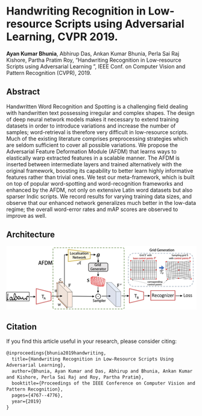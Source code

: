 # Handwriting Recognition in Low-resource Scripts using Adversarial Learning, CVPR 2019.
**Ayan Kumar Bhunia**, Abhirup Das,  Ankan Kumar Bhunia, Perla Sai Raj Kishore, Partha Pratim Roy, “Handwriting Recognition in Low-resource Scripts using Adversarial Learning ”, IEEE Conf. on Computer Vision and Pattern Recognition (CVPR), 2019. 

## Abstract
Handwritten Word Recognition and Spotting is a challenging field dealing with handwritten text possessing irregular and complex shapes. The design of deep neural network models makes it necessary to extend training datasets in order to introduce variations and increase the number of samples; word-retrieval is therefore very difficult in low-resource scripts. Much of the existing literature comprises preprocessing strategies which are seldom sufficient to cover all possible variations. We propose the Adversarial Feature Deformation Module (AFDM) that learns ways to elastically warp extracted features in a scalable manner. The AFDM is inserted between intermediate layers and trained alternatively with the original framework, boosting its capability to better learn highly informative features rather than trivial ones. We test our meta-framework, which is built on top of popular word-spotting and word-recognition frameworks and enhanced by the AFDM, not only on extensive Latin word datasets but also sparser Indic scripts. We record results for varying training data sizes, and observe that our enhanced network generalizes much better in the low-data regime; the overall word-error rates and mAP scores are observed to improve as well.

## Architecture

![Architecture](Model.jpg)

## Citation

If you find this article useful in your research, please consider citing:
```
@inproceedings{bhunia2019handwriting,
  title={Handwriting Recognition in Low-Resource Scripts Using Adversarial Learning},
  author={Bhunia, Ayan Kumar and Das, Abhirup and Bhunia, Ankan Kumar and Kishore, Perla Sai Raj and Roy, Partha Pratim},
  booktitle={Proceedings of the IEEE Conference on Computer Vision and Pattern Recognition},
  pages={4767--4776},
  year={2019}
}
```
